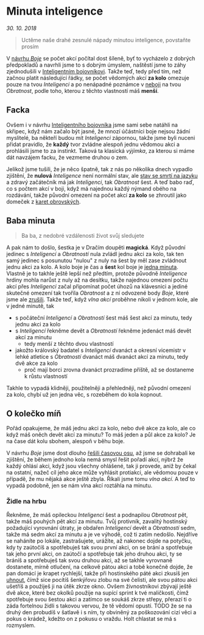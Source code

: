 # Minuta inteligence
*30. 10. 2018*

> Uctěme naše drahé zesnulé nápady minutou inteligence, povstaňte prosím

V [návrhu *Boje*](2018-08-10-boj.md#Počet_akcí) se počet akcí počítal dost šíleně, byť to vycházelo z dobrých předpokladů a navrhli jsme to s dobrým úmyslem, naštěstí jsme to záhy zjednodušili v [Inteligentním bojovníkovi](2018-10-10-inteligentni_bojovnik.md). Takže teď, tedy před tím, než začnou platit následující řádky, se počet vědomých akcí **za kolo** omezuje pouze na tvou *Inteligenci* a po nenápadné poznámce v [neboji](2018-10-26-neboj.md#Jenom_akce) na tvou *Obratnost*, podle toho, kterou z těchto vlastností máš **menší**.

## Facka
Ovšem i v návrhu [Inteligentního bojovníka](2018-10-10-inteligentni_bojovnik.md) jsme sami sebe natáhli na skřipec, když nám začalo být jasné, že mnozí účástníci boje nejsou žádní myslitelé, ba někteří budou mít *Inteligenci* zápornou, takže jsme byli nuceni přidat pravidlo, že **každý** tvor zvládne alespoň jednu vědomou akci a prohlásili jsme to za instinkt. Taková ta klasická *výjimka*, za kterou si máme dát navzájem facku, že vezmeme druhou o zem.

Jelikož jsme tušili, že je něco špatně, tak z nás po několika dnech vypadlo zjištění, že **nulová** *Inteligence* není normální stav, ale [stav se smrtí na jazyku](2018-10-22-nula.md#Šestka) a zdravý začátečník má jak *Inteligenci*, tak *Obratnost* šest. A teď babo raď, co s počtem akcí v boji, když má najednou každý nýmand obého na rozdávání, takže původní omezení na počet akcí **za kolo** se zhroutil jako domeček z [karet obrovských](https://www.youtube.com/watch?v=uZSNW4y0Eus).

## Baba minuta

> Ba ba, z nedobré vzdálenosti život svůj sledujete

A pak nám to došlo, šestka je v Dračím doupěti **magická**. Když původní jedinec s *Inteligencí* a *Obratností* nula zvládl jednu akci za kolo, tak ten samý jedinec s posunutou "nulou" z nuly na šest by měl zase zvládnout jednu akci za kolo. A kolo boje je čas a **šest** kol boje je [jedna minuta](http://pph.drdplus.loc:88/#tabulka_casu).
Vlastně je to takhle ještě lepší než předtím, protože původně *Inteligence* hrdiny mohla narůst z nuly až na desítku, takže najednou omezení počtu akcí přes *Inteligenci* začal připomínat počet úhozů na klávesnici a jediné skutečné omezení tak tvořila *Obratnost* a z ní odvozené body *Boje*, které jsme ale [zrušili](2018-10-26-neboj.md). Takže teď, když *vlna akcí* proběhne nikoli v jednom kole, ale v jedné minutě, tak

- s počáteční *Inteligencí* a *Obratností* šest máš šest akcí za minutu, tedy jednu akci za kolo
- s *Inteligencí* řekněme devět a *Obratností* řekněme jedenáct máš devět akcí za minutu
    - tedy menší z těchto dvou vlastností
- jakožto královský badatel s *Inteligencí* dvanáct a okresní vicemistr v lehké atletice s *Obratností* dvanáct máš dvanáct akcí za minutu, tedy dvě akce za kolo
    - proč mají borci zrovna dvanáct prozradíme příště, až se dostaneme k růstu vlastností

Takhle to vypadá klidněji, použitelněji a přehledněji, než původní omezení za kolo, chybí už jen jedna věc, s rozeběhem do kola kopnout.

## O kolečko míň

Pořád opakujeme, že máš jednu akci za kolo, nebo dvě akce za kolo, ale co když máš oněch devět akcí za minutu? To máš jeden a půl akce za kolo? Je na čase dát kolu sbohem, alespoň v běhu boje.

V návrhu *Boje* jsme dost dlouho [řešili časovou osu](2018-08-10-boj.md#Boj_a_časová_osa), až jsme se dohrabali ke zjištění, že během jednoho kola nemá smysl řešit pořadí akcí, nýbrž že každý ohlásí akci, když jsou všechny ohlášené, tak ji provede, aniž by čekal na ostatní, nažeč cíl jeho akce může vyhlásit protiakci, ale vědomou pouze v případě, že mu nějaká akce ještě zbyla. Říkali jsme tomu *vlna akcí*. A teď to vypadá podobně, jen se nám vlna akcí roztáhla na minutu.


### Židle na hrbu
Řekněme, že máš opileckou *Inteligenci* šest a podnapilou *Obratnost* pět, takže máš pouhých pět akcí za minutu. Tvůj protivník, zavalitý hostinský požadující vyrovnání útraty, je obdařen *Inteligencí* devět a *Obratností* sedm, takže má sedm akcí za minutu a je ve výhodě, což ti zatím nedošlo.
Nejdříve se naháníte po lokále, zastrašujete, urážíte, až nakonec dojde na potyčku, kdy ty zaútočíš a spotřebuješ tak svou první akci, on se brání a spotřebuje tak jeho první akci, on zaútočí a spotřebuje tak jeho druhou akci, ty se bráníš a spotřebuješ tak svou druhou akci, až se takhle vyrovnaně dostanete, mírně otlučení, na celkově pátou akci a tobě konečně dojde, že pan domácí je krapet rychlejší, takže při hostinského páté akci zkusíš jen [uhnout](2018-09-19-uhyb.md), čímž sice pocítíš šenkýřovu zlobu na své čelisti, ale svou pátou akci ušetříš a použiješ ji na útěk zkrze okno. Ovšem živnostníkovi zbývají ještě dvě akce, které bez okolků použije na supící sprint k tvé maličkosti, čímž spotřebuje svou šestou akci a zatímco se soukáš zkrze střepy, přerazí ti o záda fortelnou židli s takovou vervou, že tě vědomí opustí.
TODO že se na druhý den probudíš v šatlavě i s ním, ty obviněný za poškozování cizí věci a pokus o krádež, kdežto on z pokusu o vraždu. Holt chlastat se má s rozmyslem. 